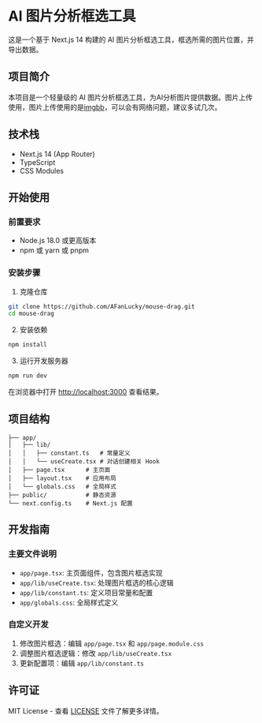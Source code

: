 # AI 图片分析框选工具

这是一个基于 Next.js 14 构建的 AI 图片分析框选工具，框选所需的图片位置，并导出数据。

## 项目简介

本项目是一个轻量级的 AI 图片分析框选工具，为AI分析图片提供数据。图片上传使用，图片上传使用的是[imgbb](https://imgbb.com/)，可以会有网络问题，建议多试几次。

## 技术栈

- Next.js 14 (App Router)
- TypeScript
- CSS Modules

## 开始使用

### 前置要求

- Node.js 18.0 或更高版本
- npm 或 yarn 或 pnpm

### 安装步骤

1. 克隆仓库
```bash
git clone https://github.com/AFanLucky/mouse-drag.git
cd mouse-drag
```

2. 安装依赖
```bash
npm install
```

3. 运行开发服务器
```bash
npm run dev
```

在浏览器中打开 [http://localhost:3000](http://localhost:3000) 查看结果。

## 项目结构

```
├── app/
│   ├── lib/          
│   │   ├── constant.ts   # 常量定义
│   │   └── useCreate.tsx # 对话创建相关 Hook
│   ├── page.tsx      # 主页面
│   ├── layout.tsx    # 应用布局
│   └── globals.css   # 全局样式
├── public/           # 静态资源
└── next.config.ts    # Next.js 配置
```

## 开发指南

### 主要文件说明

- `app/page.tsx`: 主页面组件，包含图片框选实现
- `app/lib/useCreate.tsx`: 处理图片框选的核心逻辑
- `app/lib/constant.ts`: 定义项目常量和配置
- `app/globals.css`: 全局样式定义

### 自定义开发

1. 修改图片框选：编辑 `app/page.tsx` 和 `app/page.module.css`
2. 调整图片框选逻辑：修改 `app/lib/useCreate.tsx`
3. 更新配置项：编辑 `app/lib/constant.ts`

## 许可证

MIT License - 查看 [LICENSE](LICENSE) 文件了解更多详情。
